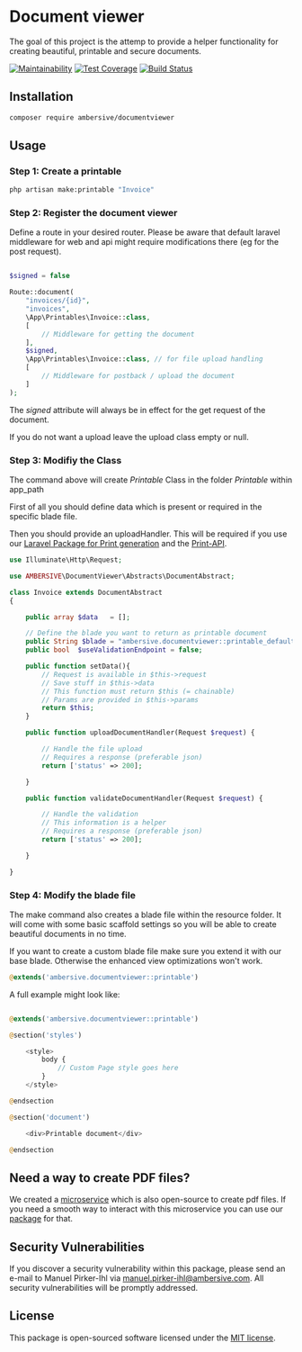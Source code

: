 # Document viewer

The goal of this project is the attemp to provide a helper functionality for creating beautiful, printable and secure documents.

[![Maintainability](https://api.codeclimate.com/v1/badges/0f9d20da7317b5425e72/maintainability)](https://codeclimate.com/github/AMBERSIVE/laravel-document-viewer/maintainability) [![Test Coverage](https://api.codeclimate.com/v1/badges/0f9d20da7317b5425e72/test_coverage)](https://codeclimate.com/github/AMBERSIVE/laravel-document-viewer/test_coverage)
[![Build Status](https://travis-ci.org/AMBERSIVE/laravel-document-viewer.svg?branch=master)](https://travis-ci.org/AMBERSIVE/laravel-document-viewer)

## Installation

```bash
composer require ambersive/documentviewer
```

## Usage

### Step 1: Create a printable

```bash
php artisan make:printable "Invoice"
```

### Step 2: Register the document viewer

Define a route in your desired router. Please be aware that default laravel middleware for web and api might require modifications there (eg for the post request).

```php

$signed = false

Route::document(
    "invoices/{id}", 
    "invoices", 
    \App\Printables\Invoice::class, 
    [
        // Middleware for getting the document
    ], 
    $signed, 
    \App\Printables\Invoice::class, // for file upload handling
    [
        // Middleware for postback / upload the document
    ]
);

```

The *signed* attribute will always be in effect for the get request of the document.

If you do not want a upload leave the upload class empty or null.

### Step 3: Modifiy the Class

The command above will create *Printable* Class in the folder *Printable* within app_path

First of all you should define data which is present or required in the specific blade file.

Then you should provide an uploadHandler. This will be required if you use our [Laravel Package for Print generation](https://github.com/AMBERSIVE/laravel-print-api) and the [Print-API](https://github.com/AMBERSIVE/print-api).

```php
use Illuminate\Http\Request;

use AMBERSIVE\DocumentViewer\Abstracts\DocumentAbstract;

class Invoice extends DocumentAbstract
{

    public array $data   = [];

    // Define the blade you want to return as printable document
    public String $blade = "ambersive.documentviewer::printable_default";
    public bool  $useValidationEndpoint = false; 

    public function setData(){
        // Request is available in $this->request
        // Save stuff in $this->data
        // This function must return $this (= chainable)
        // Params are provided in $this->params
        return $this;
    }

    public function uploadDocumentHandler(Request $request) {

        // Handle the file upload
        // Requires a response (preferable json)
        return ['status' => 200];

    }

    public function validateDocumentHandler(Request $request) {

        // Handle the validation
        // This information is a helper 
        // Requires a response (preferable json)
        return ['status' => 200];

    }

}
```

### Step 4: Modify the blade file

The make command also creates a blade file within the resource folder.
It will come with some basic scaffold settings so you will be able to create beautiful documents in no time.

If you want to create a custom blade file make sure you extend it with our base blade. Otherwise the enhanced view optimizations won't work.

```php
@extends('ambersive.documentviewer::printable')
```

A full example might look like:

```php

@extends('ambersive.documentviewer::printable')

@section('styles')

    <style>
        body {
            // Custom Page style goes here
        }
    </style>

@endsection

@section('document')

    <div>Printable document</div>

@endsection

``` 

## Need a way to create PDF files?

We created a [microservice](https://github.com/AMBERSIVE/print-api) which is also open-source to create pdf files. If you need a smooth way to interact with this microservice you can use our [package](https://github.com/AMBERSIVE/laravel-print-api) for that.

## Security Vulnerabilities

If you discover a security vulnerability within this package, please send an e-mail to Manuel Pirker-Ihl via [manuel.pirker-ihl@ambersive.com](mailto:manuel.pirker-ihl@ambersive.com). All security vulnerabilities will be promptly addressed.

## License

This package is open-sourced software licensed under the [MIT license](https://opensource.org/licenses/MIT).